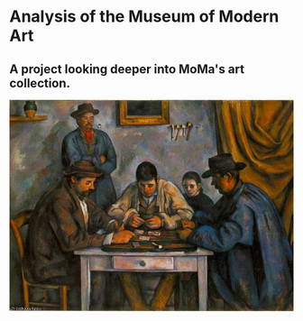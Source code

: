 # Analysis of the Museum of Modern Art
## A project looking deeper into MoMa's art collection.
![alt text](https://github.com/DaveG-P/Analysis-of-MoMa-Art-Collection/blob/master/Images/Cezanne-thecardplayers(1892).JPG) 
